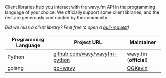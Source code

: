 Client libraries help you interact with the wavy.fm API in the programming language of your choice.
We officially support some client libraries, and the rest are generously contributed by the community.

_Did we miss a client library? Feel free to open a [pull-request](https://github.com/wavy/wavyfm-docs/)!_

| Programming Language | Project URL                                                            | Maintainer                            |
| -------------------- | ---------------------------------------------------------------------- | --------------------------------------|
| Python               | [github.com/wavy/wavyfm-python](https://github.com/wavy/wavyfm-python) | wavy.fm (**official**)                |
| golang               | [go-wavy](https://pkg.go.dev/github.com/OGKevin/go-wavy)               | [OGKevin](https://github.com/OGKevin) |
